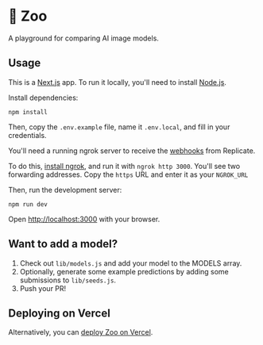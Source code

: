 # 🦓 Zoo

A playground for comparing AI image models.

## Usage

This is a [Next.js](https://nextjs.org/) app. To run it locally, you'll need to install [Node.js](https://nodejs.org/en/).

Install dependencies:

```console
npm install
```

Then, copy the `.env.example` file, name it `.env.local`, and fill in your credentials.

You'll need a running ngrok server to receive the [webhooks](https://replicate.com/docs/reference/http#predictions.create--webhook) from Replicate.

To do this, [install ngrok](https://ngrok.com/), and run it with `ngrok http 3000`. You'll see two forwarding addresses. Copy the `https` URL and enter it as your `NGROK_URL`

Then, run the development server:

```console
npm run dev
```

Open [http://localhost:3000](http://localhost:3000) with your browser.

## Want to add a model?

1. Check out `lib/models.js` and add your model to the MODELS array.
2. Optionally, generate some example predictions by adding some submissions to `lib/seeds.js`.
3. Push your PR!

## Deploying on Vercel

Alternatively, you can [deploy Zoo on Vercel](./doc/deploy_vercel/README.md).
